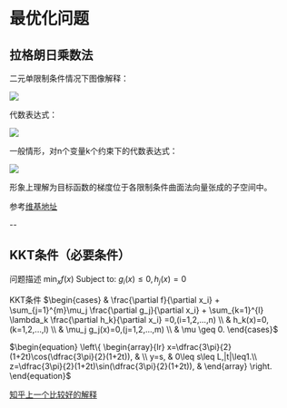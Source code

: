# 最优化问题

## 拉格朗日乘数法

二元单限制条件情况下图像解释：

![](https://upload.wikimedia.org/wikipedia/commons/f/fa/Lagrange_multiplier.png)

代数表达式：

![](https://wikimedia.org/api/rest_v1/media/math/render/svg/f259cf90f0f7b7b4714e64dbd1b82071757fd4d9)

一般情形，对n个变量k个约束下的代数表达式：

![](https://wikimedia.org/api/rest_v1/media/math/render/svg/8e0d0b20a1c96d8b46361916d2b2e5f04aa2d64a)

形象上理解为目标函数的梯度位于各限制条件曲面法向量张成的子空间中。

参考[维基地址](https://zh.wikipedia.org/wiki/%E6%8B%89%E6%A0%BC%E6%9C%97%E6%97%A5%E4%B9%98%E6%95%B0)

--

## KKT条件（必要条件）

问题描述
$\min_x f(x)$ Subject to: $g_i(x) \leq 0, h_j(x) = 0$

KKT条件
$\begin{cases}
 & \frac{\partial f}{\partial x_i} + \sum_{j=1}^{m}\mu_j \frac{\partial g_j}{\partial x_i} + \sum_{k=1}^{l} \lambda_k \frac{\partial h_k}{\partial x_i} =0,(i=1,2,...,n) \\ 
 & h_k(x)=0,(k=1,2,...,l) \\ 
 & \mu_j g_j(x)=0,(j=1,2,...,m) \\ 
 & \mu \geq 0.
\end{cases}$

$\begin{equation}
\left\{
             \begin{array}{lr}
             x=\dfrac{3\pi}{2}(1+2t)\cos(\dfrac{3\pi}{2}(1+2t)), &  \\
             y=s, & 0\leq s\leq L,|t|\leq1.\\
             z=\dfrac{3\pi}{2}(1+2t)\sin(\dfrac{3\pi}{2}(1+2t)), &  
             \end{array}
\right.
\end{equation}$


[知乎上一个比较好的解释](https://zhuanlan.zhihu.com/p/26514613)
